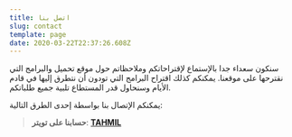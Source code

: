 ```yaml
---
title: اتصل بنا
slug: contact
template: page
date: 2020-03-22T22:37:26.608Z
---
```

سنكون سعداء جدا بالإستماع لإقتراحاتكم وملاحظاتم حول موقع تحميل والبرامج التي نقترحها على موقعنا. يمكنكم كذلك اقتراح البرامج التي تودون أن نتطرق إليها في قادم الأيام وسنحاول قدر المستطاع تلبية جميع طلباتكم.

يمكنكم الإتصال بنا بواسطة إحدى الطرق التالية:

> **حسابنا على تويتر**: **[TAHMIL](https://twitter.com/Sam_Hamou)**